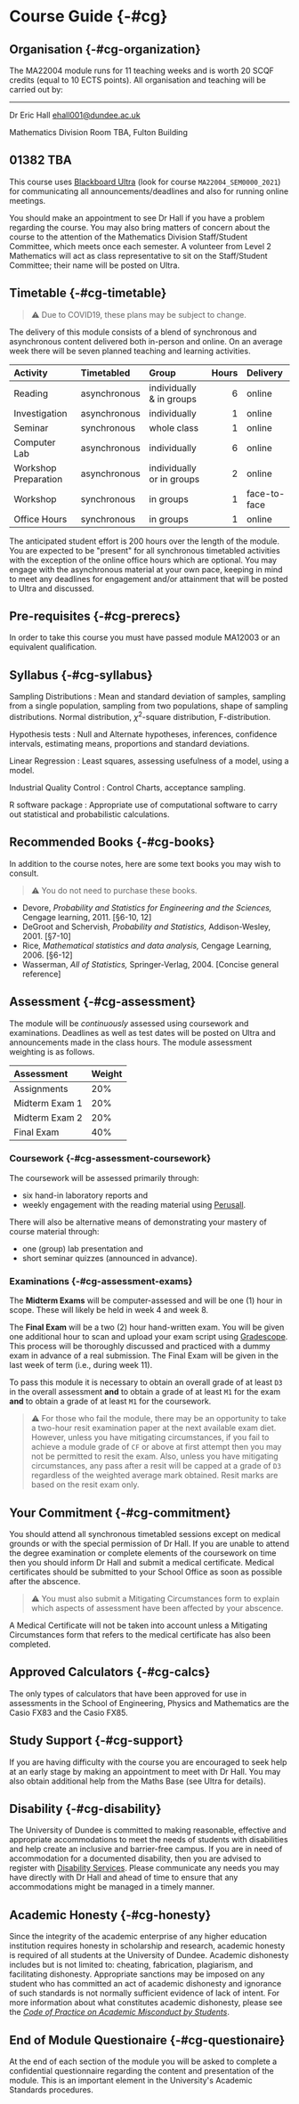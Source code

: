 

# Course Guide {-#cg}

## Organisation {-#cg-organization}

The MA22004 module runs for 11 teaching weeks and is worth 20 SCQF credits (equal to 10 ECTS points). All organisation and teaching will be carried out by:

--------------------
Dr Eric Hall
[ehall001@dundee.ac.uk](mailto:ehall001@dundee.ac.uk)

Mathematics Division
Room TBA,
Fulton Building

01382 TBA
--------------------

This course uses [Blackboard Ultra](my.dundee.ac.uk) (look for course `MA22004_SEM0000_2021`) for communicating all announcements/deadlines and also for running online meetings.

You should make an appointment to see Dr Hall if you have a problem regarding the course. You may also bring matters of concern about the course  to the attention of the Mathematics Division Staff/Student Committee, which meets once each semester. A volunteer from Level 2 Mathematics will act as class representative to sit on the Staff/Student Committee; their name will be posted on Ultra.

## Timetable {-#cg-timetable}

> ⚠️ Due to COVID19, these plans may be subject to change. 

The delivery of this module consists of a blend of synchronous and asynchronous content delivered both in-person and online. On an average week there will be seven planned teaching and learning activities.

<table>
 <thead>
  <tr>
   <th style="text-align:left;"> Activity </th>
   <th style="text-align:left;"> Timetabled </th>
   <th style="text-align:left;"> Group </th>
   <th style="text-align:right;"> Hours </th>
   <th style="text-align:left;"> Delivery </th>
  </tr>
 </thead>
<tbody>
  <tr>
   <td style="text-align:left;"> Reading </td>
   <td style="text-align:left;"> asynchronous </td>
   <td style="text-align:left;"> individually &amp; in groups </td>
   <td style="text-align:right;"> 6 </td>
   <td style="text-align:left;"> online </td>
  </tr>
  <tr>
   <td style="text-align:left;"> Investigation </td>
   <td style="text-align:left;"> asynchronous </td>
   <td style="text-align:left;"> individually </td>
   <td style="text-align:right;"> 1 </td>
   <td style="text-align:left;"> online </td>
  </tr>
  <tr>
   <td style="text-align:left;"> Seminar </td>
   <td style="text-align:left;"> synchronous </td>
   <td style="text-align:left;"> whole class </td>
   <td style="text-align:right;"> 1 </td>
   <td style="text-align:left;"> online </td>
  </tr>
  <tr>
   <td style="text-align:left;"> Computer Lab </td>
   <td style="text-align:left;"> asynchronous </td>
   <td style="text-align:left;"> individually </td>
   <td style="text-align:right;"> 6 </td>
   <td style="text-align:left;"> online </td>
  </tr>
  <tr>
   <td style="text-align:left;"> Workshop Preparation </td>
   <td style="text-align:left;"> asynchronous </td>
   <td style="text-align:left;"> individually or in groups </td>
   <td style="text-align:right;"> 2 </td>
   <td style="text-align:left;"> online </td>
  </tr>
  <tr>
   <td style="text-align:left;"> Workshop </td>
   <td style="text-align:left;"> synchronous </td>
   <td style="text-align:left;"> in groups </td>
   <td style="text-align:right;"> 1 </td>
   <td style="text-align:left;"> face-to-face </td>
  </tr>
  <tr>
   <td style="text-align:left;"> Office Hours </td>
   <td style="text-align:left;"> synchronous </td>
   <td style="text-align:left;"> in groups </td>
   <td style="text-align:right;"> 1 </td>
   <td style="text-align:left;"> online </td>
  </tr>
</tbody>
</table>

The anticipated student effort is 200 hours over the length of the module. You are expected to be "present" for all synchronous timetabled activities with the exception of the online office hours which are optional. You may engage with the asynchronous material at your own pace, keeping in mind to meet any deadlines for engagement and/or attainment that will be posted to Ultra and discussed. 

## Pre-requisites {-#cg-prerecs}

In order to take this course you must have passed module MA12003 or an equivalent qualification.

## Syllabus {-#cg-syllabus}

Sampling Distributions 
: Mean and standard deviation of samples, sampling from a single population, sampling from two populations, shape of sampling distributions. Normal distribution, $\chi^2$-square distribution, F-distribution.

Hypothesis tests 
: Null and Alternate hypotheses, inferences, confidence intervals, estimating means, proportions and standard deviations.

Linear Regression
: Least squares, assessing usefulness of a model, using a model. 

Industrial Quality Control
: Control Charts, acceptance sampling.

R software package 
: Appropriate use of computational software to carry out statistical and probabilistic calculations.

## Recommended Books {-#cg-books}

In addition to the course notes, here are some text books you may wish to consult.

> ⚠️ You do not need to purchase these books.

+ Devore, *Probability and Statistics for Engineering and the Sciences,* Cengage learning, 2011. [§6-10, 12]
+ DeGroot and Schervish, *Probability and Statistics,* Addison-Wesley, 2001. [§7-10]
+ Rice, *Mathematical statistics and data analysis,* Cengage Learning, 2006. [§6-12]
+ Wasserman, *All of Statistics,* Springer-Verlag, 2004. [Concise general reference]

## Assessment {-#cg-assessment}

The module will be *continuously* assessed using coursework and examinations. Deadlines as well as test dates will be posted on Ultra and announcements made in the class hours. The module assessment weighting is as follows. 

<table>
 <thead>
  <tr>
   <th style="text-align:left;"> Assessment </th>
   <th style="text-align:left;"> Weight </th>
  </tr>
 </thead>
<tbody>
  <tr>
   <td style="text-align:left;"> Assignments </td>
   <td style="text-align:left;"> 20% </td>
  </tr>
  <tr>
   <td style="text-align:left;"> Midterm Exam 1 </td>
   <td style="text-align:left;"> 20% </td>
  </tr>
  <tr>
   <td style="text-align:left;"> Midterm Exam 2 </td>
   <td style="text-align:left;"> 20% </td>
  </tr>
  <tr>
   <td style="text-align:left;"> Final Exam </td>
   <td style="text-align:left;"> 40% </td>
  </tr>
</tbody>
</table>

### Coursework {-#cg-assessment-coursework}

The coursework will be assessed primarily through:

- six hand-in laboratory reports and 
- weekly engagement with the reading material using [Perusall](https://perusall.com/). 

There will also be alternative means of demonstrating your mastery of course material through:

- one (group) lab presentation and
- short seminar quizzes (announced in advance).

### Examinations {-#cg-assessment-exams}

The **Midterm Exams** will be computer-assessed and will be one (1) hour in scope. These will likely be held in week 4 and week 8. 

The **Final Exam** will be a two (2) hour hand-written exam. You will be given one additional hour to scan and upload your exam script using [Gradescope](https://www.gradescope.com/). This process will be thoroughly discussed and practiced with a dummy exam in advance of a real submission. The Final Exam will be given in the last week of term (i.e., during week 11).

To pass this module it is necessary to obtain an overall grade of at least `D3` in the overall assessment **and** to obtain a grade of at least `M1` for the exam **and** to obtain a grade of at least `M1` for the coursework.

> ⚠️ For those who fail the module, there may be an opportunity to take a two-hour resit examination paper at the next available exam diet. However, unless you have mitigating circumstances, if you fail to achieve a module grade of `CF` or above at first attempt then you may not be permitted to resit the exam. Also, unless you have mitigating circumstances, any pass after a resit will be capped at a grade of `D3` regardless of the weighted average mark obtained. Resit marks are based on the resit exam only. 

## Your Commitment {-#cg-commitment}

You should attend all synchronous timetabled sessions except on medical grounds or with the special permission of Dr Hall. If you are unable to attend the degree examination or complete elements of the coursework on time then you should inform Dr Hall and submit a medical certificate. Medical certificates should be submitted to your School Office as soon as possible after the abscence.

> ⚠️ You must also  submit a Mitigating Circumstances form to explain which aspects of assessment have been affected by your abscence.

A Medical Certificate will not be taken into account unless a Mitigating Circumstances form that refers to the medical certificate has also been completed.

## Approved Calculators {-#cg-calcs}

The only types of calculators that have been approved for use in assessments in the School of Engineering, Physics and Mathematics are the Casio FX83 and the Casio FX85.

## Study Support {-#cg-support}

If you are  having difficulty with the course you are encouraged to seek help at an early stage by making an appointment to meet with Dr Hall. You may also obtain additional help from the Maths Base (see Ultra for details).

## Disability {-#cg-disability}

The University of Dundee is committed to making reasonable, effective and appropriate accommodations to meet the needs of students with disabilities and help create an inclusive and barrier-free campus. If you are in need of accommodation for a documented disability, then you are advised to register with [Disability Services](https://www.dundee.ac.uk/disabilityservices/). Please communicate any needs you may have directly with Dr Hall and ahead of time to ensure that any accommodations might be managed in a timely manner. 

## Academic Honesty {-#cg-honesty}

Since the integrity of the academic enterprise of any higher education institution requires honesty in scholarship and research, academic honesty is required of all students at the University of Dundee. Academic dishonesty includes but is not limited to: cheating, fabrication, plagiarism, and facilitating dishonesty. Appropriate sanctions may be imposed on any student who has committed an act of academic dishonesty and ignorance of such standards is not normally sufficient evidence of lack of intent. For more information about what constitutes academic dishonesty, please see the [*Code of Practice on Academic Misconduct by Students*](https://www.dundee.ac.uk/qf/documents/details/academic-misconduct.php).

## End of Module Questionaire {-#cg-questionaire}

At the end of each section of the module you will be asked to complete a confidential questionnaire regarding the content and presentation of the module. This is an important element in the University's Academic Standards procedures. 
